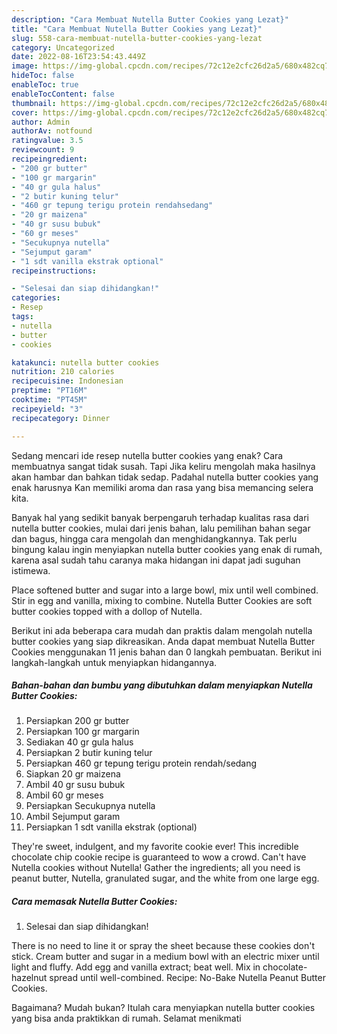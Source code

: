 ```yaml
---
description: "Cara Membuat Nutella Butter Cookies yang Lezat}"
title: "Cara Membuat Nutella Butter Cookies yang Lezat}"
slug: 558-cara-membuat-nutella-butter-cookies-yang-lezat
category: Uncategorized
date: 2022-08-16T23:54:43.449Z
image: https://img-global.cpcdn.com/recipes/72c12e2cfc26d2a5/680x482cq70/nutella-butter-cookies-foto-resep-utama.jpg
hideToc: false
enableToc: true
enableTocContent: false
thumbnail: https://img-global.cpcdn.com/recipes/72c12e2cfc26d2a5/680x482cq70/nutella-butter-cookies-foto-resep-utama.jpg
cover: https://img-global.cpcdn.com/recipes/72c12e2cfc26d2a5/680x482cq70/nutella-butter-cookies-foto-resep-utama.jpg
author: Admin
authorAv: notfound
ratingvalue: 3.5
reviewcount: 9
recipeingredient:
- "200 gr butter"
- "100 gr margarin"
- "40 gr gula halus"
- "2 butir kuning telur"
- "460 gr tepung terigu protein rendahsedang"
- "20 gr maizena"
- "40 gr susu bubuk"
- "60 gr meses"
- "Secukupnya nutella"
- "Sejumput garam"
- "1 sdt vanilla ekstrak optional"
recipeinstructions:

- "Selesai dan siap dihidangkan!"
categories:
- Resep
tags:
- nutella
- butter
- cookies

katakunci: nutella butter cookies 
nutrition: 210 calories
recipecuisine: Indonesian
preptime: "PT16M"
cooktime: "PT45M"
recipeyield: "3"
recipecategory: Dinner

---
```



Sedang mencari ide resep nutella butter cookies yang enak? Cara membuatnya sangat tidak susah. Tapi Jika keliru mengolah maka hasilnya akan hambar dan bahkan tidak sedap. Padahal nutella butter cookies yang enak harusnya Kan memiliki aroma dan rasa yang bisa memancing selera kita.


Banyak hal yang sedikit banyak berpengaruh terhadap kualitas rasa dari nutella butter cookies, mulai dari jenis bahan, lalu pemilihan bahan segar dan bagus, hingga cara mengolah dan menghidangkannya. Tak perlu bingung kalau ingin menyiapkan nutella butter cookies yang enak di rumah, karena asal sudah tahu caranya maka hidangan ini dapat jadi suguhan istimewa.

Place softened butter and sugar into a large bowl, mix until well combined. Stir in egg and vanilla, mixing to combine. Nutella Butter Cookies are soft butter cookies topped with a dollop of Nutella.


Berikut ini ada beberapa cara mudah dan praktis dalam mengolah nutella butter cookies yang siap dikreasikan. Anda dapat membuat Nutella Butter Cookies menggunakan 11 jenis bahan dan 0 langkah pembuatan. Berikut ini langkah-langkah untuk menyiapkan hidangannya.

<!--inarticleads1-->

##### Bahan-bahan dan bumbu yang dibutuhkan dalam menyiapkan Nutella Butter Cookies:

1. Persiapkan 200 gr butter
1. Persiapkan 100 gr margarin
1. Sediakan 40 gr gula halus
1. Persiapkan 2 butir kuning telur
1. Persiapkan 460 gr tepung terigu protein rendah/sedang
1. Siapkan 20 gr maizena
1. Ambil 40 gr susu bubuk
1. Ambil 60 gr meses
1. Persiapkan Secukupnya nutella
1. Ambil Sejumput garam
1. Persiapkan 1 sdt vanilla ekstrak (optional)


They&#39;re sweet, indulgent, and my favorite cookie ever! This incredible chocolate chip cookie recipe is guaranteed to wow a crowd. Can&#39;t have Nutella cookies without Nutella! Gather the ingredients; all you need is peanut butter, Nutella, granulated sugar, and the white from one large egg. 

<!--inarticleads2-->

##### Cara memasak Nutella Butter Cookies:


1. Selesai dan siap dihidangkan!

There is no need to line it or spray the sheet because these cookies don&#39;t stick. Cream butter and sugar in a medium bowl with an electric mixer until light and fluffy. Add egg and vanilla extract; beat well. Mix in chocolate-hazelnut spread until well-combined. Recipe: No-Bake Nutella Peanut Butter Cookies. 

Bagaimana? Mudah bukan? Itulah cara menyiapkan nutella butter cookies yang bisa anda praktikkan di rumah. Selamat menikmati
